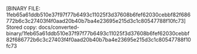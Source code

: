 [BINARY FILE: 1feb65a61ddb510e37f97f77b6493c11025f3d37608b6fef62030cebbf82f686772b6c3c27403f4f0aad20b40b7ba4e23695e215d3c1c80547788f10fc73]
Stored copy: docs/converted-binary/1feb65a61ddb510e37f97f77b6493c11025f3d37608b6fef62030cebbf82f686772b6c3c27403f4f0aad20b40b7ba4e23695e215d3c1c80547788f10fc73
